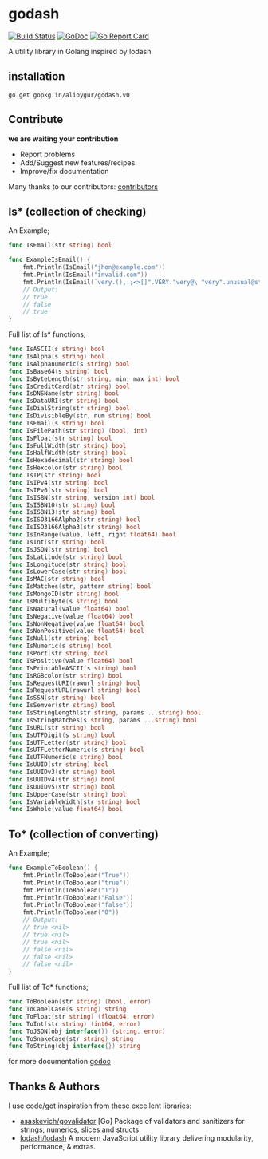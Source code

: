 # godash

[![Build Status](https://travis-ci.org/alioygur/godash.svg?branch=master)](https://travis-ci.org/alioygur/godash)
[![GoDoc](https://godoc.org/github.com/alioygur/godash?status.svg)](https://godoc.org/github.com/alioygur/godash)
[![Go Report Card](https://goreportcard.com/badge/github.com/alioygur/godash)](https://goreportcard.com/report/github.com/alioygur/godash)

A utility library in Golang inspired by lodash

## installation

`go get gopkg.in/alioygur/godash.v0`

## Contribute

**we are waiting your contribution**

- Report problems
- Add/Suggest new features/recipes
- Improve/fix documentation

Many thanks to our contributors: [contributors](https://github.com/alioygur/godash/graphs/contributors)


## Is* (collection of checking)

An Example;

```go
func IsEmail(str string) bool
```

```go
func ExampleIsEmail() {
	fmt.Println(IsEmail("jhon@example.com"))
	fmt.Println(IsEmail("invalid.com"))
	fmt.Println(IsEmail(`very.(),:;<>[]".VERY."very@\ "very".unusual@strange.example.com`))
	// Output:
	// true
	// false
	// true
}
```

Full list of Is* functions;

```go
func IsASCII(s string) bool
func IsAlpha(s string) bool
func IsAlphanumeric(s string) bool
func IsBase64(s string) bool
func IsByteLength(str string, min, max int) bool
func IsCreditCard(str string) bool
func IsDNSName(str string) bool
func IsDataURI(str string) bool
func IsDialString(str string) bool
func IsDivisibleBy(str, num string) bool
func IsEmail(s string) bool
func IsFilePath(str string) (bool, int)
func IsFloat(str string) bool
func IsFullWidth(str string) bool
func IsHalfWidth(str string) bool
func IsHexadecimal(str string) bool
func IsHexcolor(str string) bool
func IsIP(str string) bool
func IsIPv4(str string) bool
func IsIPv6(str string) bool
func IsISBN(str string, version int) bool
func IsISBN10(str string) bool
func IsISBN13(str string) bool
func IsISO3166Alpha2(str string) bool
func IsISO3166Alpha3(str string) bool
func IsInRange(value, left, right float64) bool
func IsInt(str string) bool
func IsJSON(str string) bool
func IsLatitude(str string) bool
func IsLongitude(str string) bool
func IsLowerCase(str string) bool
func IsMAC(str string) bool
func IsMatches(str, pattern string) bool
func IsMongoID(str string) bool
func IsMultibyte(s string) bool
func IsNatural(value float64) bool
func IsNegative(value float64) bool
func IsNonNegative(value float64) bool
func IsNonPositive(value float64) bool
func IsNull(str string) bool
func IsNumeric(s string) bool
func IsPort(str string) bool
func IsPositive(value float64) bool
func IsPrintableASCII(s string) bool
func IsRGBcolor(str string) bool
func IsRequestURI(rawurl string) bool
func IsRequestURL(rawurl string) bool
func IsSSN(str string) bool
func IsSemver(str string) bool
func IsStringLength(str string, params ...string) bool
func IsStringMatches(s string, params ...string) bool
func IsURL(str string) bool
func IsUTFDigit(s string) bool
func IsUTFLetter(str string) bool
func IsUTFLetterNumeric(s string) bool
func IsUTFNumeric(s string) bool
func IsUUID(str string) bool
func IsUUIDv3(str string) bool
func IsUUIDv4(str string) bool
func IsUUIDv5(str string) bool
func IsUpperCase(str string) bool
func IsVariableWidth(str string) bool
func IsWhole(value float64) bool
```

## To* (collection of converting)

An Example;

```go
func ExampleToBoolean() {
	fmt.Println(ToBoolean("True"))
	fmt.Println(ToBoolean("true"))
	fmt.Println(ToBoolean("1"))
	fmt.Println(ToBoolean("False"))
	fmt.Println(ToBoolean("false"))
	fmt.Println(ToBoolean("0"))
	// Output:
	// true <nil>
	// true <nil>
	// true <nil>
	// false <nil>
	// false <nil>
	// false <nil>
}
```

Full list of To* functions;

```go
func ToBoolean(str string) (bool, error)
func ToCamelCase(s string) string
func ToFloat(str string) (float64, error)
func ToInt(str string) (int64, error)
func ToJSON(obj interface{}) (string, error)
func ToSnakeCase(str string) string
func ToString(obj interface{}) string
```

for more documentation [godoc](https://godoc.org/github.com/alioygur/godash)

## Thanks & Authors

I use code/got inspiration from these excellent libraries:

- [asaskevich/govalidator](https://github.com/asaskevich/govalidator) [Go] Package of validators and sanitizers for strings, numerics, slices and structs
- [lodash/lodash](https://github.com/lodash/lodash) A modern JavaScript utility library delivering modularity, performance, & extras.